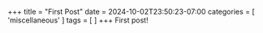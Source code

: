 +++
title =  "First Post"
date = 2024-10-02T23:50:23-07:00
categories = [ 'miscellaneous' ]
tags = [ ]
+++
First post!
